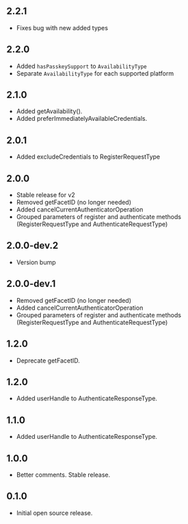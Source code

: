 ## 2.2.1
* Fixes bug with new added types

## 2.2.0
* Added `hasPasskeySupport` to `AvailabilityType`
* Separate `AvailabilityType` for each supported platform

## 2.1.0
* Added getAvailability().
* Added preferImmediatelyAvailableCredentials.

## 2.0.1
* Added excludeCredentials to RegisterRequestType

## 2.0.0
* Stable release for v2
* Removed getFacetID (no longer needed)
* Added cancelCurrentAuthenticatorOperation
* Grouped parameters of register and authenticate methods (RegisterRequestType and
  AuthenticateRequestType)

## 2.0.0-dev.2
* Version bump

## 2.0.0-dev.1

* Removed getFacetID (no longer needed)
* Added cancelCurrentAuthenticatorOperation
* Grouped parameters of register and authenticate methods (RegisterRequestType and
  AuthenticateRequestType)

## 1.2.0

* Deprecate getFacetID.

## 1.2.0

* Added userHandle to AuthenticateResponseType.

## 1.1.0

* Added userHandle to AuthenticateResponseType.

## 1.0.0

* Better comments. Stable release.

## 0.1.0

* Initial open source release.
